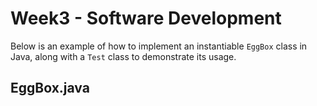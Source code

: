 # Week3 - Software Development

Below is an example of how to implement an instantiable `EggBox` class in Java, along with a `Test` class to demonstrate its usage.

## EggBox.java

